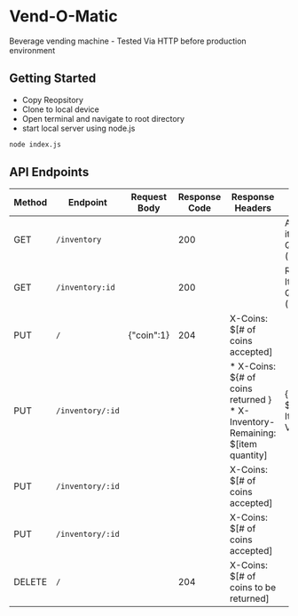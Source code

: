 # Vend-O-Matic

Beverage vending machine - Tested Via HTTP before production environment

## Getting Started

- Copy Reopsitory
- Clone to local device
- Open terminal and navigate to root directory
- start local server using node.js

```bash
node index.js
```

## API Endpoints

| Method | Endpoint         | Request Body | Response Code | Response Headers                                                                 | Response Body                        |
| ------ | ---------------- | ------------ | ------------- | -------------------------------------------------------------------------------- | ------------------------------------ |
| GET    | `/inventory`     |              | 200           |                                                                                  | Array of item Quantities. (Integers) |
| GET    | `/inventory:id`  |              | 200           |                                                                                  | Remaining Item Quantities (Integer)  |
| PUT    | `/`              | {"coin":1}   | 204           | X-Coins: \$[# of coins accepted]                                                 |                                      |
| PUT    | `/inventory/:id` |              |               | \* X-Coins: \${# of coins returned } \* X-Inventory-Remaining: \$[item quantity] | {"Quantity": \${# Of Items Vended}}  |
| PUT    | `/inventory/:id` |              |               | X-Coins: \$[# of coins accepted]                                                 |                                      |
| PUT    | `/inventory/:id` |              |               | X-Coins: \$[# of coins accepted]                                                 |                                      |
| DELETE | `/`              |              | 204           | X-Coins: \$[# of coins to be returned]                                           |                                      |
